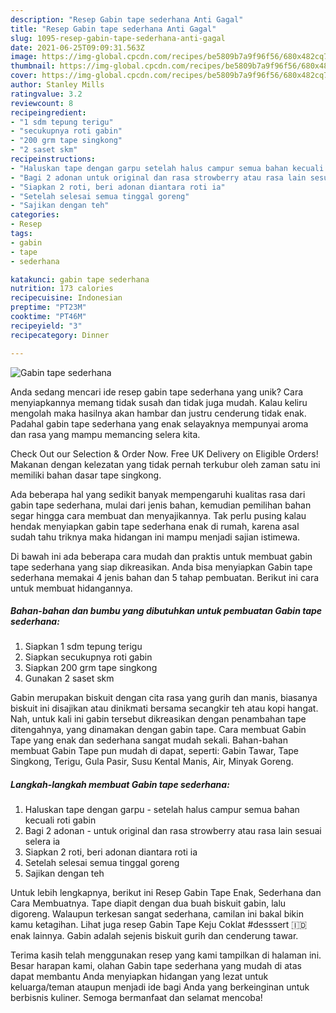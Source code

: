 ```yaml
---
description: "Resep Gabin tape sederhana Anti Gagal"
title: "Resep Gabin tape sederhana Anti Gagal"
slug: 1095-resep-gabin-tape-sederhana-anti-gagal
date: 2021-06-25T09:09:31.563Z
image: https://img-global.cpcdn.com/recipes/be5809b7a9f96f56/680x482cq70/gabin-tape-sederhana-foto-resep-utama.jpg
thumbnail: https://img-global.cpcdn.com/recipes/be5809b7a9f96f56/680x482cq70/gabin-tape-sederhana-foto-resep-utama.jpg
cover: https://img-global.cpcdn.com/recipes/be5809b7a9f96f56/680x482cq70/gabin-tape-sederhana-foto-resep-utama.jpg
author: Stanley Mills
ratingvalue: 3.2
reviewcount: 8
recipeingredient:
- "1 sdm tepung terigu"
- "secukupnya roti gabin"
- "200 grm tape singkong"
- "2 saset skm"
recipeinstructions:
- "Haluskan tape dengan garpu setelah halus campur semua bahan kecuali roti gabin"
- "Bagi 2 adonan untuk original dan rasa strowberry atau rasa lain sesuai selera ia"
- "Siapkan 2 roti, beri adonan diantara roti ia"
- "Setelah selesai semua tinggal goreng"
- "Sajikan dengan teh"
categories:
- Resep
tags:
- gabin
- tape
- sederhana

katakunci: gabin tape sederhana 
nutrition: 173 calories
recipecuisine: Indonesian
preptime: "PT23M"
cooktime: "PT46M"
recipeyield: "3"
recipecategory: Dinner

---
```



![Gabin tape sederhana](https://img-global.cpcdn.com/recipes/be5809b7a9f96f56/680x482cq70/gabin-tape-sederhana-foto-resep-utama.jpg)

Anda sedang mencari ide resep gabin tape sederhana yang unik? Cara menyiapkannya memang tidak susah dan tidak juga mudah. Kalau keliru mengolah maka hasilnya akan hambar dan justru cenderung tidak enak. Padahal gabin tape sederhana yang enak selayaknya mempunyai aroma dan rasa yang mampu memancing selera kita.

Check Out our Selection &amp; Order Now. Free UK Delivery on Eligible Orders! Makanan dengan kelezatan yang tidak pernah terkubur oleh zaman satu ini memiliki bahan dasar tape singkong.

Ada beberapa hal yang sedikit banyak mempengaruhi kualitas rasa dari gabin tape sederhana, mulai dari jenis bahan, kemudian pemilihan bahan segar hingga cara membuat dan menyajikannya. Tak perlu pusing kalau hendak menyiapkan gabin tape sederhana enak di rumah, karena asal sudah tahu triknya maka hidangan ini mampu menjadi sajian istimewa.


Di bawah ini ada beberapa cara mudah dan praktis untuk membuat gabin tape sederhana yang siap dikreasikan. Anda bisa menyiapkan Gabin tape sederhana memakai 4 jenis bahan dan 5 tahap pembuatan. Berikut ini cara untuk membuat hidangannya.

<!--inarticleads1-->

##### Bahan-bahan dan bumbu yang dibutuhkan untuk pembuatan Gabin tape sederhana:

1. Siapkan 1 sdm tepung terigu
1. Siapkan secukupnya roti gabin
1. Siapkan 200 grm tape singkong
1. Gunakan 2 saset skm


Gabin merupakan biskuit dengan cita rasa yang gurih dan manis, biasanya biskuit ini disajikan atau dinikmati bersama secangkir teh atau kopi hangat. Nah, untuk kali ini gabin tersebut dikreasikan dengan penambahan tape ditengahnya, yang dinamakan dengan gabin tape. Cara membuat Gabin Tape yang enak dan sederhana sangat mudah sekali. Bahan-bahan membuat Gabin Tape pun mudah di dapat, seperti: Gabin Tawar, Tape Singkong, Terigu, Gula Pasir, Susu Kental Manis, Air, Minyak Goreng. 

<!--inarticleads2-->

##### Langkah-langkah membuat Gabin tape sederhana:

1. Haluskan tape dengan garpu - setelah halus campur semua bahan kecuali roti gabin
1. Bagi 2 adonan - untuk original dan rasa strowberry atau rasa lain sesuai selera ia
1. Siapkan 2 roti, beri adonan diantara roti ia
1. Setelah selesai semua tinggal goreng
1. Sajikan dengan teh


Untuk lebih lengkapnya, berikut ini Resep Gabin Tape Enak, Sederhana dan Cara Membuatnya. Tape diapit dengan dua buah biskuit gabin, lalu digoreng. Walaupun terkesan sangat sederhana, camilan ini bakal bikin kamu ketagihan. Lihat juga resep Gabin Tape Keju Coklat #desssert 🇮🇩 enak lainnya. Gabin adalah sejenis biskuit gurih dan cenderung tawar. 

Terima kasih telah menggunakan resep yang kami tampilkan di halaman ini. Besar harapan kami, olahan Gabin tape sederhana yang mudah di atas dapat membantu Anda menyiapkan hidangan yang lezat untuk keluarga/teman ataupun menjadi ide bagi Anda yang berkeinginan untuk berbisnis kuliner. Semoga bermanfaat dan selamat mencoba!
